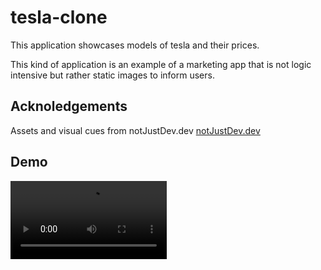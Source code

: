 # tesla-clone

This application showcases models of tesla and their prices.

This kind of application is an example of a marketing app that is not logic intensive but rather static images to inform users.

## Acknoledgements

Assets and visual cues from notJustDev.dev [notJustDev.dev](https://click.convertkit-mail2.com/r8uk6eooqqi6f5x595i2/n2hohvhnmvmlqxt6/aHR0cHM6Ly9hcHAuY29udmVydGtpdC5jb20vZm9ybXMvY29uZmlybT9rZXk9NDNiODdmYzViODc2ZDExODhkZWE2OTk5ZGZiMmNhMDM4OGM0MTM5MSZzaWQ9NDM0ODE3MzAwMg==)

## Demo

<video src='./20220408221646.mp4' width=250 autoplay>
</video>
